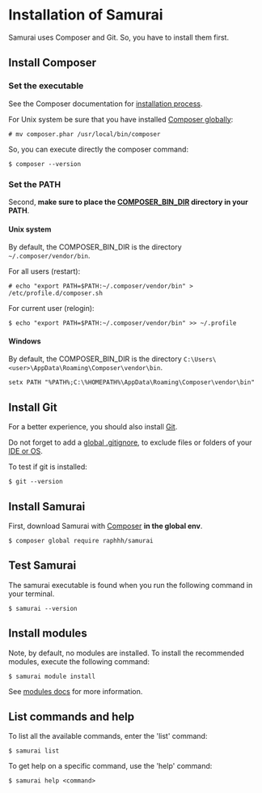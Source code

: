 # Installation of Samurai
  
Samurai uses Composer and Git. So, you have to install them first.

## Install Composer

### Set the executable

See the Composer documentation for [installation process](https://getcomposer.org/doc/00-intro.md).

For Unix system be sure that you have installed [Composer globally](https://getcomposer.org/doc/00-intro.md#globally):

```console
# mv composer.phar /usr/local/bin/composer
```

So, you can execute directly the composer command:
```console
$ composer --version
```

### Set the PATH

Second, **make sure to place the [COMPOSER_BIN_DIR](https://getcomposer.org/doc/03-cli.md#composer-bin-dir) directory in your PATH**.

#### Unix system

By default, the COMPOSER_BIN_DIR is the directory `~/.composer/vendor/bin`.

For all users (restart):

```console
# echo "export PATH=$PATH:~/.composer/vendor/bin" > /etc/profile.d/composer.sh
```

For current user (relogin):

```console
$ echo "export PATH=$PATH:~/.composer/vendor/bin" >> ~/.profile
```

#### Windows

By default, the COMPOSER_BIN_DIR is the directory `C:\Users\<user>\AppData\Roaming\Composer\vendor\bin`. 

```console
setx PATH "%PATH%;C:\%HOMEPATH%\AppData\Roaming\Composer\vendor\bin"
```

## Install Git

For a better experience, you should also install [Git](http://git-scm.com/).

Do not forget to add a [global .gitignore](https://help.github.com/articles/ignoring-files/#explicit-repository-excludes), to exclude files or folders of your [IDE or OS](https://github.com/github/gitignore/tree/master/Global).

To test if git is installed:
```console
$ git --version
```

## Install Samurai

First, download Samurai with [Composer](https://getcomposer.org) **in the global env**.

```console
$ composer global require raphhh/samurai
```

## Test Samurai

The samurai executable is found when you run the following command in your terminal.

```console
$ samurai --version
```

## Install modules

Note, by default, no modules are installed. To install the recommended modules, execute the following command:
```console
$ samurai module install
```
See [modules docs](http://samurai.readthedocs.org/en/latest/modules/#add-or-redefine-a-module) for more information.

## List commands and help

To list all the available commands, enter the 'list' command:

```console
$ samurai list
```

To get help on a specific command, use the 'help' command:

```console
$ samurai help <command>
```

